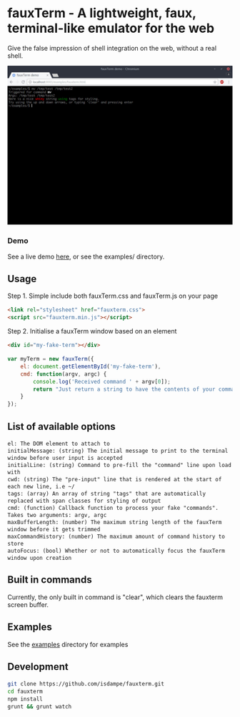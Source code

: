 # fauxTerm - A lightweight, faux, terminal-like emulator for the web
Give the false impression of shell integration on the web, without a real shell.

![fauxTerm, fake javascript terminal emulator](screenshot.jpg)

### Demo
See a live demo [here](http://codepen.io/isdampe/pen/bBZzBb), or see the examples/ directory.

## Usage

Step 1. Simple include both fauxTerm.css and fauxTerm.js on your page

```html
<link rel="stylesheet" href="fauxterm.css">
<script src="fauxterm.min.js"></script>
```

Step 2. Initialise a fauxTerm window based on an element

```html
<div id="my-fake-term"></div>
```

```javascript
var myTerm = new fauxTerm({
	el: document.getElementById('my-fake-term'),
	cmd: function(argv, argc) {
		console.log('Received command ' + argv[0]);
		return "Just return a string to have the contents of your command printed!\n";
	}
});
```

## List of available options

```
el: The DOM element to attach to
initialMessage: (string) The initial message to print to the terminal window before user input is accepted
initialLine: (string) Command to pre-fill the "command" line upon load with
cwd: (string) The "pre-input" line that is rendered at the start of each new line, i.e ~/
tags: (array) An array of string "tags" that are automatically replaced with span classes for styling of output
cmd: (function) Callback function to process your fake "commands". Takes two arguments: argv, argc
maxBufferLength: (number) The maximum string length of the fauxTerm window before it gets trimmed
maxCommandHistory: (number) The maximum amount of command history to store
autoFocus: (bool) Whether or not to automatically focus the fauxTerm window upon creation
```

## Built in commands

Currently, the only built in command is "clear", which clears the fauxterm screen buffer.

## Examples
See the [examples](examples/) directory for examples

## Development

```bash
git clone https://github.com/isdampe/fauxterm.git
cd fauxterm
npm install
grunt && grunt watch
```
